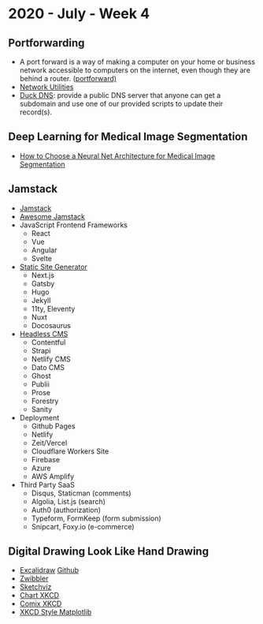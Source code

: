 # 2020 - July - Week 4

## Portforwarding

* A port forward is a way of making a computer on your home or business network accessible to computers on the internet, even though they are behind a router. \([portforward\)](https://portforward.com/)
* [Network Utilities](https://portforward.com/store/pfconfig.cgi)
* [Duck DNS](https://www.duckdns.org/why.jsp): provide a public DNS server that anyone can get a subdomain and use one of our provided scripts to update their record\(s\).

## Deep Learning for Medical Image Segmentation

* [How to Choose a Neural Net Architecture for Medical Image Segmentation](https://innolitics.com/articles/medical-image-segmentation-overview/)

## Jamstack

* [Jamstack](https://snipcart.com/blog/jamstack)
* [Awesome Jamstack](https://github.com/automata/awesome-jamstack)
* JavaScript Frontend Frameworks
  * React
  * Vue
  * Angular
  * Svelte
* [Static Site Generator](https://www.staticgen.com/)
  * Next.js
  * Gatsby
  * Hugo
  * Jekyll
  * 11ty, Eleventy
  * Nuxt
  * Docosaurus
* [Headless CMS](https://headlesscms.org/)
  * Contentful
  * Strapi
  * Netlify CMS
  * Dato CMS
  * Ghost
  * Publii
  * Prose
  * Forestry
  * Sanity
* Deployment
  * Github Pages
  * Netlify
  * Zeit/Vercel
  * Cloudflare Workers Site
  * Firebase
  * Azure
  * AWS Amplify
* Third Party SaaS
  * Disqus, Staticman \(comments\)
  * Algolia, List.js \(search\)
  * Auth0 \(authorization\)
  * Typeform, FormKeep \(form submission\)
  * Snipcart, Foxy.io \(e-commerce\)

## Digital Drawing Look Like Hand Drawing

* [Excalidraw](https://excalidraw.com/) [Github](https://github.com/excalidraw/excalidraw)
* [Zwibbler](https://zwibbler.com/demo/)
* [Sketchviz](https://sketchviz.com/new)
* [Chart XKCD](https://timqian.com/chart.xkcd/)
* [Comix XKCD](http://cmx.io/edit/)
* [XKCD Style Matplotlib](https://jakevdp.github.io/blog/2012/10/07/xkcd-style-plots-in-matplotlib/)

